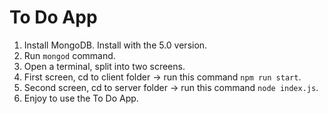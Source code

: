 # To Do App

1. Install MongoDB. Install with the 5.0 version.
2. Run `mongod` command.
3. Open a terminal, split into two screens.
4. First screen, cd to client folder -> run this command `npm run start`.
5. Second screen, cd to server folder -> run this command `node index.js`.
6. Enjoy to use the To Do App.

